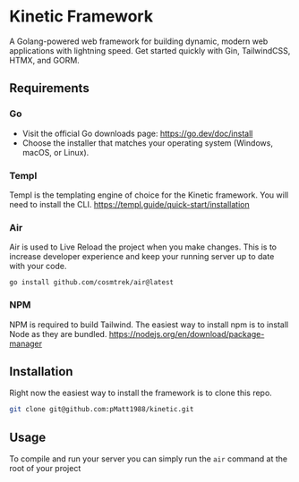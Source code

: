 # Kinetic Framework
A Golang-powered web framework for building dynamic, modern web applications with lightning speed. Get started quickly with Gin, TailwindCSS, HTMX, and GORM.

## Requirements
### Go
- Visit the official Go downloads page: https://go.dev/doc/install
- Choose the installer that matches your operating system (Windows, macOS, or Linux).

### Templ
Templ is the templating engine of choice for the Kinetic framework. You will need to install the CLI.
https://templ.guide/quick-start/installation

### Air
Air is used to Live Reload the project when you make changes. This is to increase developer experience and keep your running server up to date with your code.
```
go install github.com/cosmtrek/air@latest
```

### NPM
NPM is required to build Tailwind. 
The easiest way to install npm is to install Node as they are bundled.
https://nodejs.org/en/download/package-manager


## Installation
Right now the easiest way to install the framework is to clone this repo.
```sh
git clone git@github.com:pMatt1988/kinetic.git
```

## Usage
To compile and run your server you can simply run the `air` command at the root of your project
